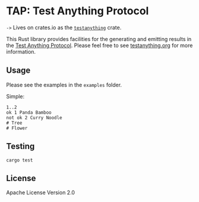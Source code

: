 # TAP: Test Anything Protocol

`->` Lives on crates.io as the [`testanything`](https://crates.io/crates/testanything) crate.

This Rust library provides facilities for the generating and emitting results in the [Test Anything Protocol](https://en.wikipedia.org/wiki/Test_Anything_Protocol). Please feel free to see [testanything.org](http://testanything.org/) for more information.

## Usage

Please see the examples in the `examples` folder.

Simple:

```
1..2
ok 1 Panda Bamboo
not ok 2 Curry Noodle
# Tree
# Flower
```

## Testing

`cargo test`

## License

Apache License Version 2.0
